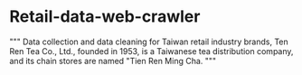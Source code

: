 # Retail-data-web-crawler
"""
Data collection and data cleaning for Taiwan retail industry brands,
Ten Ren Tea Co., Ltd., founded in 1953, is a Taiwanese tea distribution company, and its chain stores are named "Tien Ren Ming Cha.
"""
